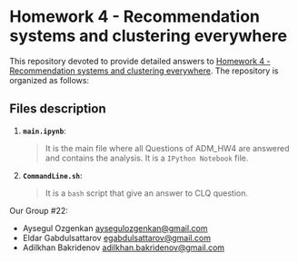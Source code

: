 # Homework 4 - Recommendation systems and clustering everywhere


This repository devoted to provide detailed answers to [Homework 4 - Recommendation systems and clustering everywhere](https://github.com/Sapienza-University-Rome/ADM/tree/master/2023/Homework_4). The repository is organized as follows:

## Files description

1. __`main.ipynb`__: 
	> It is the main file where all Questions of ADM_HW4 are answered and contains the analysis. It is a `IPython Notebook` file.

2. __`CommandLine.sh`__: 
	> It is a `bash` script that give an answer to CLQ question.


Our Group #22:

* Aysegul Ozgenkan
aysegulozgenkan@gmail.com
* Eldar Gabdulsattarov
egabdulsattarov@gmail.com 
* Adilkhan Bakridenov
adilkhan.bakridenov@gmail.com
